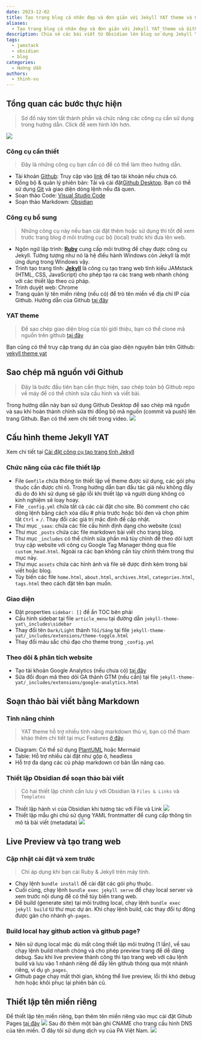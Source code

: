 ```yaml
---
date: 2023-12-02
title: Tạo trang blog cá nhân đẹp và đơn giản với Jekyll YAT theme và Github Pages
aliases:
  - Tạo trang blog cá nhân đẹp và đơn giản với Jekyll YAT theme và Github Pages
description: Chia sẻ các bài viết từ Obsidian lên blog sử dụng Jekyll YAT theme và Github Pages hoàn toàn miễn phí
tags:
  - jamstack
  - obsidian
  - blog
categories:
  - Hướng dẫn
authors:
  - thinh-vu
---
```

## Tổng quan các bước thực hiện
> Sơ đồ này tóm tắt thành phần và chức năng các công cụ cần sử dụng trong hướng dẫn. Click để xem hình lớn hơn.

![](../../../assets/images/cau-hinh-trang-blog-voi-jekyll-yat-theme-obsidian-markdown.png)

### Công cụ cần thiết
> Đây là những công cụ bạn cần có để có thể làm theo hướng dẫn.

- Tài khoản [Github](https://github.com/): Truy cập vào [link](https://github.com/signup) để tạo tài khoản nếu chưa có.
- Đồng bộ & quản lý phiên bản: Tải và cài đặt[Github Desktop](https://desktop.github.com/). Bạn có thể sử dụng [Git](https://git-scm.com/downloads) và giao diện dòng lệnh nếu đã quen.
- Soạn thảo Code: [Visual Studio Code](https://code.visualstudio.com/download)
- Soạn thảo Markdown: [Obsidian](https://obsidian.md/)

### Công cụ bổ sung
> Những công cụ này nếu bạn cài đặt thêm hoặc sử dụng thì tốt để xem trước trang blog ở môi trường cục bộ (local) trước khi đưa lên web.

- Ngôn ngữ lập trình: **[Ruby](https://www.ruby-lang.org/vi/)** cung cấp môi trường để chạy được công cụ Jekyll. Tưởng tượng như nó là hệ điều hành Windows còn Jekyll là một ứng dụng trong Windows vậy.
- Trình tạo trang tĩnh: **[Jekyll](https://jekyllrb.com/)** là công cụ tạo trang web tĩnh kiểu JAMstack (HTML, CSS, JavaScript) cho phép tạo ra các trang web nhanh chóng với các thiết lập theo cú pháp.
- Trình duyệt web: Chrome
- Trang quản lý tên miền riêng (nếu có) để trỏ tên miền về địa chỉ IP của Github. Hướng dẫn của Github [tại đây](https://docs.github.com/en/pages/configuring-a-custom-domain-for-your-github-pages-site/managing-a-custom-domain-for-your-github-pages-site)

### YAT theme

> Để sao chép giao diện blog của tôi giới thiệu, bạn có thể clone mã nguồn trên github [tại đây](https://github.com/thinh-vu/learn-anything)

Bạn cũng có thể truy cập trang dự án của giao diện nguyên bản trên Github: [yekyll theme yat](https://jeffreytse.github.io/jekyll-theme-yat/about.html)
## Sao chép mã nguồn với Github
> Đây là bước đầu tiên bạn cần thực hiện, sao chép toàn bộ Github repo về máy để có thể chỉnh sửa cấu hình và viết bài. 

Trong hướng dẫn này bạn sử dụng Github Desktop để sao chép mã nguồn và sau khi hoàn thành chỉnh sửa thì đồng bộ mã nguồn (commit và push) lên trang Github. Bạn có thể xem chi tiết trong video.
![](../../../assets/images/clone-github-repo-toan-bo-ma-nguon-de-chinh-sua.png)
## Cấu hình theme Jekyll YAT
Xem chi tiết tại [Cài đặt công cụ tạo trang tĩnh Jekyll](https://learn-anything.vn/kien-thuc/cong-nghe/jamstack/cai-dat-cong-cu-tao-trang-web-tinh-jekyll-ssg/)
### Chức năng của các file thiết lập
- File `Gemfile` chứa thông tin thiết lập về theme được sử dụng, các gói phụ thuộc cần được chỉ rõ. Trong hướng dẫn ban đầu tác giả nêu không đầy đủ do đó khi sử dụng sẽ gặp lỗi khi thiết lập và người dùng không có kinh nghiệm sẽ loay hoay.
- File `_config.yml` chứa tất cả các cài đặt cho site. Bỏ comment cho các dòng lệnh bằng cách xóa dấu # phía trước hoặc bôi đen và chọn phím tắt `Ctrl` + `/`. Thay đổi các giá trị mặc định để cập nhật.
- Thư mục `_saas`: chứa các file cấu hình định dạng cho website (css)
- Thư mục `_posts`  chứa các file markdown bài viết cho trang blog.
- Thư mục `_includes` có thể chỉnh sửa phần mã tùy chỉnh để theo dõi lượt truy cập website với công cụ Google Tag Manager thông qua file `custom_head.html`. Ngoài ra các bạn không cần tùy chỉnh thêm trong thư mục này. 
- Thư mục `assets` chứa các hình ảnh và file sẽ được đính kèm trong bài viết hoặc blog.
- Tùy biến các file `home.html`, `about.html`, `archives.html`, `categories.html`, `tags.html` theo cách đặt tên bạn muốn.
### Giao diện
- Đặt properties `sidebar: []` để ẩn TOC bên phải
- Cấu hình sidebar tại file `article_menu` tại đường dẫn `jekyll-theme-yat\_includes\sidebar`
- Thay đổi tên `Dark/Light` thành `Tối/Sáng` tại file `jekyll-theme-yat/_includes/extensions/theme-toggle.html`
- Thay đổi màu sắc chủ đạo cho theme trong `_config.yml`
### Theo dõi & phân tích website
- Tạo tài khoản Google Analytics (nếu chưa có) [tại đây](https://analytics.google.com/)
- Sửa đổi đoạn mã theo dõi GA thành GTM (nếu cần) tại file `jekyll-theme-yat/_includes/extensions/google-analytics.html`
## Soạn thảo bài viết bằng Markdown
### Tính năng chính
> YAT theme hỗ trợ nhiều tính năng markdown thú vị, bạn có thể tham khảo thêm chi tiết tại mục Features [ở đây](https://github.com/thinh-vu/learn-anything).

- Diagram: Có thể sử dụng [PlantUML](https://plantuml.com/guide) hoặc Mermaid
- Table: Hỗ trợ nhiều cài đặt như gộp ô, headless
- Hỗ trợ đa dạng các cú pháp markdown cơ bản lẫn nâng cao.
### Thiết lập Obsidian để soạn thảo bài viết
> Có hai thiết lập chính cần lưu ý với Obsidian là `Files & Links` và `Templates`

- Thiết lập hành vi của Obsidian khi tương tác với File và Link  ![](../../../assets/images/thiet-lap-file-link-trong-obsidian.png)
- Thiết lập mẫu ghi chú sử dụng YAML frontmatter để cung cấp thông tin mô tả bài viết (metadata)
  ![](../../../assets/images/thiet-lap-template-note-obsidian.png)
## Live Preview và tạo trang web
### Cập nhật cài đặt và xem trước
> Chỉ áp dụng khi bạn cài Ruby & Jekyll trên máy tính.

- Chạy lệnh `bundle install` để cài đặt các gói phụ thuộc.
- Cuối cùng, chạy lệnh `bundle exec jekyll serve` để chạy local server và xem trước nội dung để có thể tùy biến trang web.
- Để build (generate site) tại môi trường local, chạy lệnh `bundle exec jekyll build` từ thư mục dự án. Khi chạy lệnh build, các thay đổi tự động được gán cho nhánh `gh-pages`. 
### Build local hay github action và github page?
- Nên sử dụng local mặc dù mất công thiết lập môi trường (1 lần), về sau chạy lệnh build nhanh chóng và cho phép preview trang để dễ dàng debug. Sau khi live preview thành công thì tạo trang web với câu lệnh build và lưu vào 1 nhánh riêng để đẩy lên github thông qua một nhánh riêng, ví dụ `gh_pages`.
- Github page chạy mất thời gian, không thể live preview, lỗi thì khó debug hơn hoặc khôi phục lại phiên bản cũ.
## Thiết lập tên miền riêng
Để thiết lập tên miền riêng, bạn thêm tên miền riêng vào mục cài đặt Gihub Pages [tại đây](https://github.com/thinh-vu/learn-anything/settings/pages) 
![](../../../assets/images/cau-hinh-ten-mien-rieng-voi-Github-Page.png)
Sau đó thêm một bản ghi CNAME cho trang cấu hình DNS của tên miền. Ở đây tôi sử dụng dịch vụ của PA Việt Nam.
![](../../../assets/images/cau-hinh-dns-cho-trang-github-page.png)